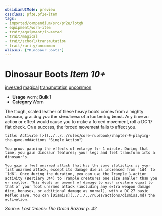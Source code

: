 ```yaml
---
obsidianUIMode: preview
cssclass: pf2e,pf2e-item
tags:
- imported/compendium/src/pf2e/lotgb
- equipment/worn-item
- trait/equipment/invested
- trait/magical
- trait/school/transmutation
- trait/rarity/uncommon
aliases: ["Dinosaur Boots"]
---
```

# Dinosaur Boots *Item 10+*  
[invested](invested.md)  [magical](magical.md)  [transmutation](transmutation.md)  [uncommon](uncommon.md)  

- **Usage** worn; **Bulk** 1
- **Category** Worn

The tough, scaled leather of these heavy boots comes from a mighty dinosaur, granting you the steadiness of a lumbering beast. Any time an action or effect would cause you to make a forced movement, roll a DC 17 flat check. On a success, the forced movement fails to affect you.

```ad-embed-ability
title: Activate [>](../../../rules/core-rulebook/chapter-9-playing-the-game.md#Actions "Single Action")

You grow, gaining the effects of enlarge for 1 minute. During that time, you gain dinosaur features; your legs and feet transform into a dinosaur's.

You gain a foot unarmed attack that has the same statistics as your fist unarmed attack, except its damage die is increased from `1d4` to `1d6`. Once during the duration, you can use the Trample 3-action activity (Bestiary 344) to Trample creatures one size smaller than you or smaller. This deals an amount of damage to each creature equal to that of your foot unarmed attack (including any extra weapon damage dice, bonuses, or additional damage as normal), with a DC 27 basic Reflex save. You can [Dismiss](../../../rules/actions/dismiss.md) the activation.
```

*Source: Lost Omens: The Grand Bazaar p. 42*
